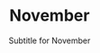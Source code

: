 ---
title: November
subtitle: Subtitle for November
image: assets/img/portfolio/01-full.jpg
alt: "November events"

caption:
  title: "November"
  subtitle: "Events in November"
  thumbnail: assets/img/portfolio/01-thumbnail.jpg

days:
  - date: "November 1"
    title: "Elvis on Tour, a concert film that documented Elvis Presley's tour throughout the United States, opened."
    thumbnail: "assets/img/history/november-1.jpg"
    years:
      1972:
        events:
          - title: "Elvis on Tour, a concert film that documented Elvis Presley's tour throughout the United States, opened."
            description: "Elvis on Tour is a 1972 American concert film starring Elvis Presley during his fifteen-city spring tour earlier that year. It was written, produced, directed by Pierre Adidge and Robert Abel and released by Metro-Goldwyn-Mayer (MGM)."
            type: "Culture"
  - date: "November 3"
    title: "Abdullah Çatlı, a leader of the ultra-nationalist Grey Wolves, was killed in a car crash near Susurluk, Turkey, sparking a scandal that exposed the depth of the state's complicity in organized crime."
    thumbnail: "assets/img/history/november-3.jpg"
    years:
      1996:
        events:
          - title: "Abdullah Çatlı, a leader of the ultra-nationalist Grey Wolves, was killed in a car crash near Susurluk, Turkey, sparking a scandal that exposed the depth of the state's complicity in organized crime."
            description: "
Abdullah Çatlı was a Turkish secret government agent, as well as a contract killer for the National Intelligence Organization (MİT). He led the Grey Wolves, the youth branch of the Nationalist Movement Party (MHP), during the 1970s. His death in the Susurluk car crash, while travelling in a car with state officials, revealed the depth of the state's complicity in organized crime in what became known as the Susurluk scandal. He was a hitman for the state, and was involved in the killings of suspected members of the Kurdistan Workers' Party (PKK) and the Armenian Secret Army for the Liberation of Armenia (ASALA)."
            type: "Culture"
  - date: "November 5"
    title: "The Indian Space Research Organisation launched the Mars Orbiter Mission, India's first interplanetary probe."
    thumbnail: "assets/img/history/november-5.jpg"
    years:
      2013:
        events:
          - title: "The Indian Space Research Organisation launched the Mars Orbiter Mission, India's first interplanetary probe."
            description: "The Indian Space Research Organisation is India's national space agency. It serves as the principal research and development arm of the Department of Space (DoS), overseen by the Prime Minister of India, with the Chairman of ISRO also serving as the chief executive of the DoS. It is primarily responsible for space-based operations, space exploration, international space cooperation and the development of related technologies. The agency maintains a constellation of imaging, communication and remote sensing satellites. It operates the GAGAN and IRNSS satellite navigation systems. It has sent three missions to the Moon and one mission to Mars."
            type: "Culture"
  - date: "November 7"
    title: "Hillary Clinton was elected a US senator, the first time a first lady had been elected to public office."
    thumbnail: "assets/img/history/november-7.jpg"
    years:
      2000:
        events:
          - title: "Hillary Clinton was elected a US senator, the first time a first lady had been elected to public office."
            description: "Hillary Diane Rodham Clinton is an American politician and diplomat. She was the 67th United States secretary of state in the administration of Barack Obama from 2009 to 2013, a U.S. senator representing New York from 2001 to 2009, and the first lady of the United States as the wife of Bill Clinton from 1993 to 2001. A member of the Democratic Party, she was the party's nominee in the 2016 presidential election, becoming the first woman to win a presidential nomination by a major U.S. political party and the only woman to win the popular vote for U.S. president. She is the only first lady of the United States to have run for elected office."
            type: "Culture"
  - date: "November 9"
    title: "Pakistani prime minister Imran Khan inaugurated the Kartarpur Corridor, a visa-free border crossing connecting the Gurdwara Darbar Sahib to the India–Pakistan border."
    thumbnail: "assets/img/history/november-9.jpg"
    years:
      2019:
        events:
          - title: "Pakistani prime minister Imran Khan inaugurated the Kartarpur Corridor, a visa-free border crossing connecting the Gurdwara Darbar Sahib to the India–Pakistan border."
            description: "Imran Ahmed Khan Niazi is a Pakistani politician, philanthropist, and former cricketer who served as the 19th prime minister of Pakistan from August 2018 until April 2022. He is the founder and former chairman of the political party Pakistan Tehreek-e-Insaf (PTI) from 1996 to 2023."
            type: "Culture"
  - date: "November 11"
    title: "After 30 years in power, Maumoon Abdul Gayoom was succeeded by Mohamed Nasheed as president of the Maldives."
    thumbnail: "assets/img/history/november-11.jpg"
    years:
      2008:
        events:
          - title: "After 30 years in power, Maumoon Abdul Gayoom was succeeded by Mohamed Nasheed as president of the Maldives."
            description: "Maumoon Abdul Gayoom is a Maldivian politician, statesman, diplomat and scholar who served as the 3rd president of the Maldives from 1978 to 2008. He previously served as the Minister of Transport from 1977 to 1978, and as the Permanent Representative of the Maldives to the United Nations from 1976 to 1977. The longest-serving Maldivian president, Gayoom was the longest-serving leader in Asia."
            type: "Culture"
  - date: "November 13"
    title: "Coordinated terrorist attacks in Paris perpetrated by the Islamic State killed 130 people and injured 413 others."
    thumbnail: "assets/img/history/november-13.jpg"
    years:
      2015:
        events:
          - title: "Coordinated terrorist attacks in Paris perpetrated by the Islamic State killed 130 people and injured 413 others."
            description: "A series of coordinated Islamist terrorist attacks took place on Friday, 13 November 2015 in Paris, France, and the city's northern suburb, Saint-Denis. Beginning at 21:16, three suicide bombers struck outside the Stade de France in Saint-Denis, during an international football match, after failing to gain entry to the stadium. Another group of attackers then fired on crowded cafés and restaurants in Paris, with one of them also detonating an explosive, killing himself in the process. A third group carried out another mass shooting and took hostages at an Eagles of Death Metal concert attended by 1,500 people in the Bataclan theatre, leading to a stand-off with police. The attackers were either shot or detonated suicide vests when police raided the theatre."
            type: "Culture"
  - date: "November 15"
    title: "Xi Jinping replaced Hu Jintao as General Secretary of the Chinese Communist Party, succeeding as the paramount leader of China."
    thumbnail: "assets/img/history/november-15.jpg"
    years:
      2012:
        events:
          - title: "Xi Jinping replaced Hu Jintao as General Secretary of the Chinese Communist Party, succeeding as the paramount leader of China."
            description: "Xi Jinping is a Chinese politician who has been the general secretary of the Chinese Communist Party (CCP) and chairman of the Central Military Commission (CMC), and thus the paramount leader of China, since 2012. Since 2013, Xi has also served as the seventh president of China. As a member of the fifth generation of Chinese leadership, Xi is the first CCP general secretary born after the establishment of the People's Republic of China (PRC)."
            type: "Culture"
  - date: "November 17"
    title: "Tatarstan Airlines Flight 363 crashed during an aborted landing at Kazan International Airport, Russia, killing all fifty people on board and leading to the revocation of the airline's operating certificate."
    thumbnail: "assets/img/history/november-17.jpg"
    years:
      2013:
        events:
          - title: "Tatarstan Airlines Flight 363 crashed during an aborted landing at Kazan International Airport, Russia, killing all fifty people on board and leading to the revocation of the airline's operating certificate."
            description: "Tatarstan Airlines Flight 363 was a scheduled domestic passenger flight, operated by Tatarstan Airlines on behalf of Ak Bars Aero, from Moscow to Kazan, Russia. On 17 November 2013, at 19:24 local time (UTC+4), the Boeing 737-500 crashed during an aborted landing at Kazan International Airport, killing all 44 passengers and 6 crew members on board."
            type: "Culture"
  - date: "November 19"
    title: "A double suicide bombing at the Iranian embassy in Beirut, Lebanon, killed 23 people and injured at least 160 others."
    thumbnail: "assets/img/history/november-19.jpg"
    years:
      2013:
        events:
          - title: "A double suicide bombing at the Iranian embassy in Beirut, Lebanon, killed 23 people and injured at least 160 others."
            description: "The 2013 Iranian embassy bombing in Beirut was a double suicide bombing in front of the Iranian embassy in Beirut, Lebanon on 19 November 2013. The two bombings resulted in 23 deaths and injured at least 160 others."
            type: "Culture"
  - date: "November 21"
    title: "The Belgian government imposed a four-day security lockdown in Brussels based on information about potential terrorist attacks."
    thumbnail: "assets/img/history/november-21.jpg"
    years:
      2015:
        events:
          - title: "The Belgian government imposed a four-day security lockdown in Brussels based on information about potential terrorist attacks."
            description: "From 21 to 25 November 2015, the government of Belgium imposed a security lockdown on Brussels, including the closure of shops, schools, public transportation, due to information about potential terrorist attacks in the wake of the series of coordinated terrorist attacks in Paris by Islamic State of Iraq and the Levant on 13 November. One of the perpetrators of the attack, Belgian-born French national Salah Abdeslam, was thought to be hiding in the city. As a result of warnings of a serious and imminent threat, the terror alert level was raised to the highest level (four) across the Brussels metropolitan area, and people were advised not to congregate publicly, effectively putting the city under lockdown."
            type: "Culture"
  - date: "November 23"
    title: "'Il Canto degli Italiani' officially became the national anthem of Italy, 66 years after it was provisionally chosen following the birth of the Italian Republic."
    thumbnail: "assets/img/history/november-23.jpg"
    years:
      2012:
        events:
          - title: "'Il Canto degli Italiani' officially became the national anthem of Italy, 66 years after it was provisionally chosen following the birth of the Italian Republic."
            description: "'Il Canto degli Italiani' is a patriotic song written by Goffredo Mameli and set to music by Michele Novaro in 1847, currently used as the national anthem of Italy. It is best known among Italians as the 'Inno di Mameli', after the author of the lyrics, or 'Fratelli d'Italia', from its opening line. The piece, in 4/4 time signature and B-flat major key, has six strophes, and a refrain sung after each. The sixth group of verses, almost never performed, recalls the first strophe's text."
            type: "Culture"
  - date: "November 25"
    title: "English-Irish boy band One Direction released their third studio album Midnight Memories which debuted at number one on the Billboard 200 and became the best-selling album of 2013."
    thumbnail: "assets/img/history/november-25.jpg"
    years:
      2013:
        events:
          - title: "English-Irish boy band One Direction released their third studio album Midnight Memories which debuted at number one on the Billboard 200 and became the best-selling album of 2013."
            description: "One Direction, often shortened to 1D, were an English-Irish pop boy band formed in London in 2010. The group consisted of Niall Horan, Zayn Malik, Liam Payne, Harry Styles, and Louis Tomlinson. They became one of the best-selling boy bands of all time and were regarded as the biggest boy band in the world before going on an indefinite hiatus in 2016."
            type: "Culture"
  - date: "November 27"
    title: "Nuclear physicist Mohsen Fakhrizadeh, regarded as the chief of Iran's nuclear program, was assassinated, allegedly by Mossad."
    thumbnail: "assets/img/history/november-27.jpg"
    years:
      2020:
        events:
          - title: "Nuclear physicist Mohsen Fakhrizadeh, regarded as the chief of Iran's nuclear program, was assassinated, allegedly by Mossad."
            description: "Mohsen Fakhrizadeh Mahabadi was an Iranian nuclear physicist and scientist. He was regarded as the chief of Iran's nuclear program."
            type: "Culture"
  - date: "November 29"
    title: "In resolution 67/19, the United Nations General Assembly voted to accord the status of a non-member observer state to Palestine."
    thumbnail: "assets/img/history/november-29.jpg"
    years:
      2012:
        events:
          - title: "In resolution 67/19, the United Nations General Assembly voted to accord the status of a non-member observer state to Palestine."
            description: "United Nations General Assembly resolution 67/19 was a resolution accepting Palestine as a non-member observer state in the United Nations General Assembly. It was adopted by the sixty-seventh session of the United Nations General Assembly on 29 November 2012, the date of the International Day of Solidarity with the Palestinian People and the 65th anniversary of the adoption by the General Assembly of Resolution 181(II) on the future government of Palestine. The draft resolution was proposed by Palestine's representative at the United Nations. It, however, maintains the status of the Palestine Liberation Organization as the representative of the Palestinian people within the United Nations System. Though strongly contested by the United States and the government of Israel, former Israeli prime minister Ehud Olmert expressed support for the measure. The motion was seen as largely symbolic, though it could allow Palestine to start proceedings at the International Criminal Court against Israel. Its timing, following a year in which Palestine obtained membership of UNESCO and the UN Security Council was unable 'to make a unanimous recommendation' on their application for full UN membership, and coming several days after the completion of Operation Pillar of Defense, was also noted. The new status equates Palestine with that of the Holy See within the United Nations System and implicitly recognises Palestinian sovereignty."
            type: "Culture"

---
